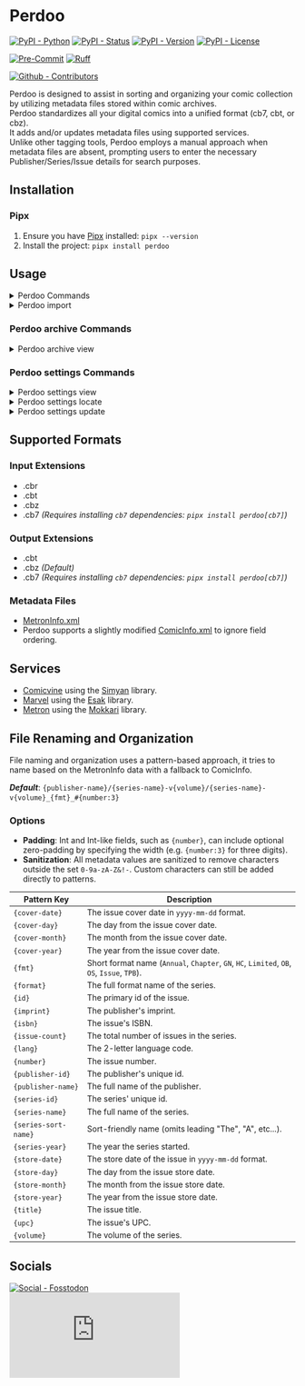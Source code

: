 # Perdoo

[![PyPI - Python](https://img.shields.io/pypi/pyversions/Perdoo.svg?logo=PyPI&label=Python&style=flat-square)](https://pypi.python.org/pypi/Perdoo/)
[![PyPI - Status](https://img.shields.io/pypi/status/Perdoo.svg?logo=PyPI&label=Status&style=flat-square)](https://pypi.python.org/pypi/Perdoo/)
[![PyPI - Version](https://img.shields.io/pypi/v/Perdoo.svg?logo=PyPI&label=Version&style=flat-square)](https://pypi.python.org/pypi/Perdoo/)
[![PyPI - License](https://img.shields.io/pypi/l/Perdoo.svg?logo=PyPI&label=License&style=flat-square)](https://opensource.org/licenses/MIT)

[![Pre-Commit](https://img.shields.io/badge/pre--commit-enabled-informational?logo=pre-commit&style=flat-square)](https://github.com/pre-commit/pre-commit)
[![Ruff](https://img.shields.io/badge/ruff-enabled-informational?logo=ruff&style=flat-square)](https://github.com/astral-sh/ruff)

[![Github - Contributors](https://img.shields.io/github/contributors/Buried-In-Code/Perdoo.svg?logo=Github&label=Contributors&style=flat-square)](https://github.com/Buried-In-Code/Perdoo/graphs/contributors)

Perdoo is designed to assist in sorting and organizing your comic collection by utilizing metadata files stored within comic archives.\
Perdoo standardizes all your digital comics into a unified format (cb7, cbt, or cbz).\
It adds and/or updates metadata files using supported services.\
Unlike other tagging tools, Perdoo employs a manual approach when metadata files are absent, prompting users to enter the necessary Publisher/Series/Issue details for search purposes.

## Installation

### Pipx

1. Ensure you have [Pipx](https://pipx.pypa.io/stable/) installed: `pipx --version`
2. Install the project: `pipx install perdoo`

## Usage

<details><summary>Perdoo Commands</summary>

  <!-- RICH-CODEX hide_command: true -->
  ![`uv run Perdoo --help`](docs/img/perdoo-commands.svg)

</details>
<details><summary>Perdoo import</summary>

  <!-- RICH-CODEX hide_command: true -->
  ![`uv run Perdoo import --help`](docs/img/perdoo-import.svg)

</details>

### Perdoo archive Commands

<details><summary>Perdoo archive view</summary>

  <!-- RICH-CODEX hide_command: true -->
  ![`uv run Perdoo archive view --help`](docs/img/perdoo-archive-view.svg)

</details>

### Perdoo settings Commands

<details><summary>Perdoo settings view</summary>

  <!-- RICH-CODEX hide_command: true -->
  ![`uv run Perdoo settings view --help`](docs/img/perdoo-settings-view.svg)

</details>
<details><summary>Perdoo settings locate</summary>

  <!-- RICH-CODEX hide_command: true -->
  ![`uv run Perdoo settings locate --help`](docs/img/perdoo-settings-locate.svg)

</details>
<details><summary>Perdoo settings update</summary>

  <!-- RICH-CODEX hide_command: true -->
  ![`uv run Perdoo settings update --help`](docs/img/perdoo-settings-update.svg)

</details>

## Supported Formats

### Input Extensions

- .cbr
- .cbt
- .cbz
- .cb7 _(Requires installing `cb7` dependencies: `pipx install perdoo[cb7]`)_

### Output Extensions

- .cbt
- .cbz _(Default)_
- .cb7 _(Requires installing `cb7` dependencies: `pipx install perdoo[cb7]`)_

### Metadata Files

- [MetronInfo.xml](https://github.com/Metron-Project/metroninfo)
- Perdoo supports a slightly modified [ComicInfo.xml](https://github.com/anansi-project/comicinfo) to ignore field ordering.

## Services

- [Comicvine](https://comicvine.gamespot.com) using the [Simyan](https://github.com/Metron-Project/Simyan) library.
- [Marvel](https://www.marvel.com/comics) using the [Esak](https://github.com/Metron-Project/Esak) library.
- [Metron](https://metron.cloud) using the [Mokkari](https://github.com/Metron-Project/Mokkari) library.

## File Renaming and Organization

File naming and organization uses a pattern-based approach, it tries to name based on the MetronInfo data with a fallback to ComicInfo.

**_Default_**: `{publisher-name}/{series-name}-v{volume}/{series-name}-v{volume}_{fmt}_#{number:3}`

### Options

- **Padding**: Int and Int-like fields, such as `{number}`, can include optional zero-padding by specifying the width (e.g. `{number:3}` for three digits).
- **Sanitization**: All metadata values are sanitized to remove characters outside the set `0-9a-zA-Z&!-`. Custom characters can still be added directly to patterns.

| Pattern Key          | Description                                                       						     |
| -------------------- | ------------------------------------------------------------------------------------------- |
| `{cover-date}`       | The issue cover date in `yyyy-mm-dd` format.                      						     |
| `{cover-day}`        | The day from the issue cover date.                                						     |
| `{cover-month}`      | The month from the issue cover date.                              						     |
| `{cover-year}`       | The year from the issue cover date.                               						     |
| `{fmt}`              | Short format name (`Annual`, `Chapter`, `GN`, `HC`, `Limited`, `OB`, `OS`, `Issue`, `TPB`). |
| `{format}`           | The full format name of the series.                                                         |
| `{id}`               | The primary id of the issue.                                      						     |
| `{imprint}`          | The publisher's imprint.                                          						     |
| `{isbn}`             | The issue's ISBN.                                                                           |
| `{issue-count}`      | The total number of issues in the series.                         						     |
| `{lang}`             | The 2-letter language code.                                                                 |
| `{number}`           | The issue number.                                                                           |
| `{publisher-id}`     | The publisher's unique id.                                        						     |
| `{publisher-name}`   | The full name of the publisher.                                                             |
| `{series-id}`        | The series' unique id.                                                                      |
| `{series-name}`      | The full name of the series.                                                                |
| `{series-sort-name}` | Sort-friendly name (omits leading "The", "A", etc...).                                      |
| `{series-year}`      | The year the series started.                                                                |
| `{store-date}`       | The store date of the issue in `yyyy-mm-dd` format.                                         |
| `{store-day}`        | The day from the issue store date.                                                          |
| `{store-month}`      | The month from the issue store date.                                                        |
| `{store-year}`       | The year from the issue store date.                                                         |
| `{title}`            | The issue title.                                                                            |
| `{upc}`              | The issue's UPC.                                                                            |
| `{volume}`           | The volume of the series.                                                                   |

## Socials

[![Social - Fosstodon](https://img.shields.io/badge/%40BuriedInCode-teal?label=Fosstodon&logo=mastodon&style=for-the-badge)](https://fosstodon.org/@BuriedInCode)\
[![Social - Matrix](https://img.shields.io/matrix/The-Dev-Environment:matrix.org?label=The-Dev-Environment&logo=matrix&style=for-the-badge)](https://matrix.to/#/#The-Dev-Environment:matrix.org)
